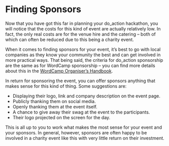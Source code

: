 # Finding Sponsors

Now that you have got this far in planning your do_action hackathon, you will notice that the costs for this kind of event are actually relatively low. In fact, the only real costs are for the venue hire and the catering – both of which can often be reduced due to this being a charity event.

When it comes to finding sponsors for your event, it’s best to go with local companies as they know your community the best and can get involved in more practical ways. That being said, the criteria for do_action sponsorship are the same as for WordCamp sponsorship – you can find more details about this in the [WordCamp Organiser’s Handbook](https://make.wordpress.org/community/handbook/wordcamp-organizer-handbook/planning-details/fundraising/wordcamp-sponsorship/).

In return for sponsoring the event, you can offer sponsors anything that makes sense for this kind of thing. Some suggestions are:

*   Displaying their logo, link and company description on the event page.
*   Publicly thanking them on social media.
*   Openly thanking them at the event itself.
*   A chance to give away their swag at the event to the participants.
*   Their logo projected on the screen for the day.

This is all up to you to work what makes the most sense for your event and your sponsors. In general, however, sponsors are often happy to be involved in a charity event like this with very little return on their investment.

